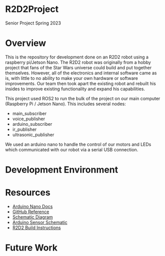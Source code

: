 # R2D2Project
Senior Project Spring 2023

# Overview
This is the repository for development done on an R2D2 robot using a raspberry pi/Jetson Nano. The R2D2 robot was originally from a hobby project that fans of the Star Wars universe could build and put together themselves. However, all of the electronics and internal software came as is, with little to no ability to make your own hardware or software improvements. Our team then took apart the existing robot and rebuilt his insides to improve existing functionality and expand his capabilities. 

This project used ROS2 to run the bulk of the project on our main computer (Raspberry Pi / Jetson Nano). This includes several nodes:
* main_subscriber
* voice_publisher
* arduino_subscriber
* ir_publisher
* ultrasonic_publisher

We used an arduino nano to handle the control of our motors and LEDs which communicated with our robot via a serial USB connection. 

# Development Environment


# Resources
* [Arduino Nano Docs](https://docs.arduino.cc/static/6442e69a615dcb88c48bdff43db1319d/A000005-datasheet.pdf)
* [GitHub Reference](https://www.theserverside.com/blog/Coffee-Talk-Java-News-Stories-and-Opinions/How-to-push-an-existing-project-to-GitHub)
* [Schematic Diagram](https://crcit.net/c/94c71480c5b7491aa2f13e43693fd637)
* [Arduino Sensor Schematic](https://crcit.net/c/a2194848292040c281df357a803242cb)
* [R2D2 Build Instructions](https://myr2d2build.com/build)


# Future Work
